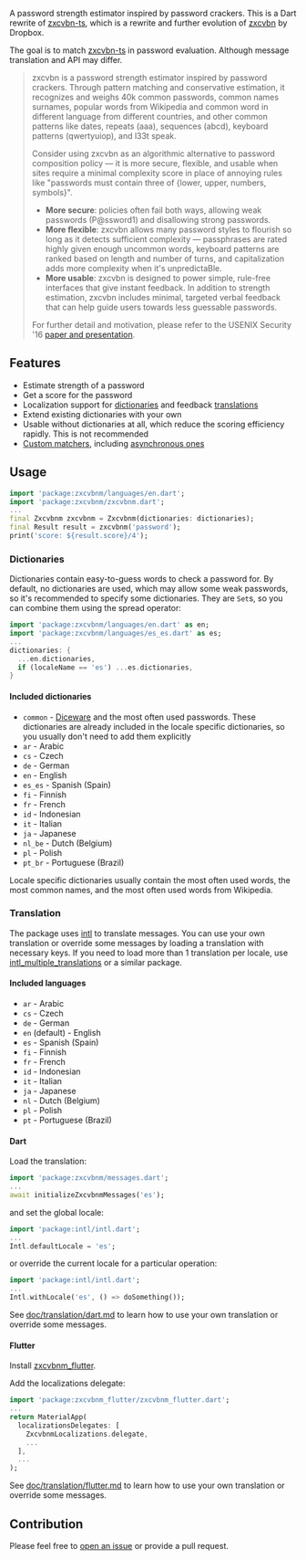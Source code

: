 A password strength estimator inspired by password crackers.
This is a Dart rewrite of
[zxcvbn-ts](https://github.com/zxcvbn-ts/zxcvbn),
which is a rewrite and further evolution of
[zxcvbn](https://github.com/dropbox/zxcvbn) by Dropbox.

The goal is to match [zxcvbn-ts](https://github.com/zxcvbn-ts/zxcvbn) in password evaluation. Although message translation and API may differ.

> zxcvbn is a password strength estimator inspired by password crackers.
> Through pattern matching and conservative estimation, it recognizes and
> weighs 40k common passwords, common names surnames, popular words from
> Wikipedia and common word in different language from different countries,
> and other common patterns like dates, repeats (aaa), sequences (abcd),
> keyboard patterns (qwertyuiop), and l33t speak.
>
> Consider using zxcvbn as an algorithmic alternative to password composition
> policy&nbsp;— it is more secure, flexible, and usable when sites require a
> minimal complexity score in place of annoying rules like "passwords must
> contain three of {lower, upper, numbers, symbols}".
>
> - **More secure**: policies often fail both ways, allowing weak passwords
> (P@ssword1) and disallowing strong passwords.
> - **More flexible**: zxcvbn allows many password styles to flourish so long as
> it detects sufficient complexity&nbsp;— passphrases are rated highly given
> enough uncommon words, keyboard patterns are ranked based on length and number
> of turns, and capitalization adds more complexity when it's unpredictaBle.
> - **More usable**: zxcvbn is designed to power simple, rule-free interfaces
> that give instant feedback. In addition to strength estimation, zxcvbn
> includes minimal, targeted verbal feedback that can help guide users towards
> less guessable passwords.
>
> For further detail and motivation, please refer to the USENIX Security '16
> [paper and presentation](https://www.usenix.org/conference/usenixsecurity16/technical-sessions/presentation/wheeler).

## Features

- Estimate strength of a password
- Get a score for the password
- Localization support for [dictionaries](#dictionaries) and feedback
  [translations](#translation)
- Extend existing dictionaries with your own
- Usable without dictionaries at all, which reduce the scoring efficiency
  rapidly. This is not recommended
- [Custom matchers](https://github.com/zeezooz/zxcvbnm/blob/main/test/custom_matcher_test.dart),
  including
  [asynchronous ones](https://github.com/zeezooz/zxcvbnm/blob/main/test/async_matcher_test.dart)

## Usage

```dart
import 'package:zxcvbnm/languages/en.dart';
import 'package:zxcvbnm/zxcvbnm.dart';
...
final Zxcvbnm zxcvbnm = Zxcvbnm(dictionaries: dictionaries);
final Result result = zxcvbnm('password');
print('score: ${result.score}/4');
```

### Dictionaries

Dictionaries contain easy-to-guess words to check a password for. By default, no
dictionaries are used, which may allow some weak passwords, so it's recommended
to specify some dictionaries. They are `Set`s, so you can combine them using the
spread operator:

```dart
import 'package:zxcvbnm/languages/en.dart' as en;
import 'package:zxcvbnm/languages/es_es.dart' as es;
...
dictionaries: {
  ...en.dictionaries,
  if (localeName == 'es') ...es.dictionaries,
}
```

#### Included dictionaries

- `common` - [Diceware](https://en.wikipedia.org/wiki/Diceware) and the most
  often used passwords. These dictionaries are already included in the locale
  specific dictionaries, so you usually don't need to add them explicitly
- `ar` - Arabic
- `cs` - Czech
- `de` - German
- `en` - English
- `es_es` - Spanish (Spain)
- `fi` - Finnish
- `fr` - French
- `id` - Indonesian
- `it` - Italian
- `ja` - Japanese
- `nl_be` - Dutch (Belgium)
- `pl` - Polish
- `pt_br` - Portuguese (Brazil)

Locale specific dictionaries usually contain the most often used words,
the most common names, and the most often used words from Wikipedia.

### Translation

The package uses [intl](https://pub.dev/packages/intl) to translate messages.
You can use your own translation or override some messages by loading a
translation with necessary keys. If you need to load more than 1 translation
per locale, use
[intl_multiple_translations](https://pub.dev/packages/intl_multiple_translations)
or a similar package.

#### Included languages

- `ar` - Arabic
- `cs` - Czech
- `de` - German
- `en` (default) - English
- `es` - Spanish (Spain)
- `fi` - Finnish
- `fr` - French
- `id` - Indonesian
- `it` - Italian
- `ja` - Japanese
- `nl` - Dutch (Belgium)
- `pl` - Polish
- `pt` - Portuguese (Brazil)

#### Dart

Load the translation:

```dart
import 'package:zxcvbnm/messages.dart';
...
await initializeZxcvbnmMessages('es');
```

and set the global locale:

```dart
import 'package:intl/intl.dart';
...
Intl.defaultLocale = 'es';
```

or override the current locale for a particular operation:

```dart
import 'package:intl/intl.dart';
...
Intl.withLocale('es', () => doSomething());
```

See
[doc/translation/dart.md](https://github.com/zeezooz/zxcvbnm/blob/main/doc/translation/dart.md)
to learn how to use your own translation or override some messages.

#### Flutter

Install [zxcvbnm_flutter](https://pub.dev/packages/zxcvbnm_flutter).

Add the localizations delegate:

```dart
import 'package:zxcvbnm_flutter/zxcvbnm_flutter.dart';
...
return MaterialApp(
  localizationsDelegates: [
    ZxcvbnmLocalizations.delegate,
    ...
  ],
  ...
);
```

See
[doc/translation/flutter.md](https://github.com/zeezooz/zxcvbnm/blob/main/doc/translation/flutter.md)
to learn how to use your own translation or override some messages.

## Contribution

Please feel free to
[open an issue](https://github.com/zeezooz/zxcvbnm/issues/new) or provide a pull
request.
